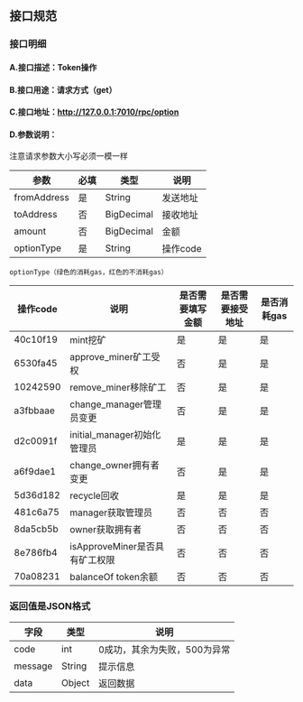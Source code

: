## 接口规范

### 接口明细
#### A.接口描述：Token操作
#### B.接口用途：请求方式（get）
#### C.接口地址：http://127.0.0.1:7010/rpc/option
#### D.参数说明：
注意请求参数大小写必须一模一样

参数 | 必填 | 类型 | 说明
------ | ------ | ------ | ------
fromAddress | 是 | String | 发送地址
toAddress | 否 | BigDecimal | 接收地址
amount | 否 | BigDecimal | 金额
optionType | 是 | String | 操作code

` optionType（绿色的消耗gas，红色的不消耗gas） `

操作code | 说明 | 是否需要填写金额 | 是否需要接受地址 | 是否消耗gas
------ | ------ | ------ | ------ | ------
40c10f19 | mint挖矿 | 是 | 是 | 是
6530fa45 | approve_miner矿工受权 | 否 | 是 | 是
10242590 | remove_miner移除矿工 | 否 | 是 | 是
a3fbbaae | change_manager管理员变更 | 否 | 是 | 是
d2c0091f | initial_manager初始化管理员 | 是 | 是 | 是
a6f9dae1 | change_owner拥有者变更 | 否 | 是 | 是
5d36d182 | recycle回收 | 是 | 是 | 是
481c6a75 | manager获取管理员 | 否 | 否 | 否
8da5cb5b | owner获取拥有者 | 否 | 否 | 否
8e786fb4 | isApproveMiner是否具有矿工权限 | 否 | 否 | 否
70a08231 | balanceOf token余额 | 否 | 否 | 否

### 返回值是JSON格式

字段 | 类型 | 说明
------ | ------ | ------
code | int | 0成功，其余为失败，500为异常
message | String | 提示信息
data | Object | 返回数据
